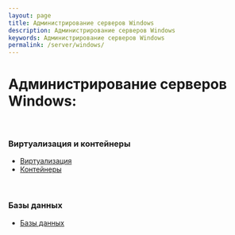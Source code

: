 ```yaml
---
layout: page
title: Администрирование серверов Windows
description: Администрирование серверов Windows
keywords: Администрирование серверов Windows
permalink: /server/windows/
---
```


# Администрирование серверов Windows:

<br/>

### Виртуализация и контейнеры

<ul>
    <li><a href="/server/windows/virtual/">Виртуализация</a></li>
    <li><a href="/server/windows/containers/">Контейнеры</a></li>
</ul>

<br/>

### Базы данных

<ul>
    <li><a href="/server/windows/database/">Базы данных</a></li>
</ul>
